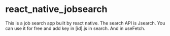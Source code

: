 # react_native_jobsearch

This is a job search app built by react native. 
The search API is Jsearch. You can use it for free and add key in [id].js in search.
And in useFetch.

